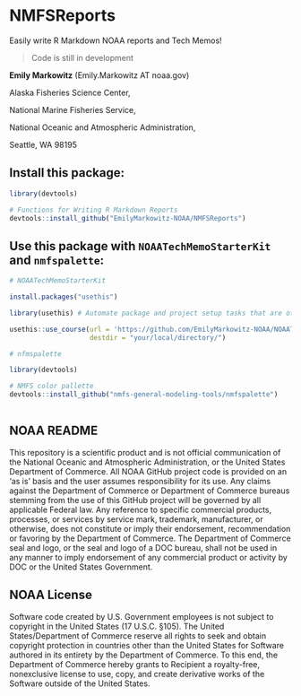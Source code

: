 # NMFSReports

Easily write R Markdown NOAA reports and Tech Memos!

> Code is still in development

**Emily Markowitz** (Emily.Markowitz AT noaa.gov)

Alaska Fisheries Science Center, 

National Marine Fisheries Service, 

National Oceanic and Atmospheric Administration,

Seattle, WA 98195


## Install this package: 

```r
library(devtools)

# Functions for Writing R Markdown Reports 
devtools::install_github("EmilyMarkowitz-NOAA/NMFSReports")

```

## Use this package with `NOAATechMemoStarterKit` and `nmfspalette`:

```r
# NOAATechMemoStarterKit

install.packages("usethis")

library(usethis) # Automate package and project setup tasks that are otherwise performed manually.

usethis::use_course(url = 'https://github.com/EmilyMarkowitz-NOAA/NOAATechMemoStarterKit/archive/master.zip', 
                    destdir = "your/local/directory/")

# nfmspalette                    

library(devtools)

# NMFS color pallette
devtools::install_github("nmfs-general-modeling-tools/nmfspalette")                    
                    
```

## NOAA README

This repository is a scientific product and is not official communication of the National Oceanic and Atmospheric Administration, or the United States Department of Commerce. All NOAA GitHub project code is provided on an ‘as is’ basis and the user assumes responsibility for its use. Any claims against the Department of Commerce or Department of Commerce bureaus stemming from the use of this GitHub project will be governed by all applicable Federal law. Any reference to specific commercial products, processes, or services by service mark, trademark, manufacturer, or otherwise, does not constitute or imply their endorsement, recommendation or favoring by the Department of Commerce. The Department of Commerce seal and logo, or the seal and logo of a DOC bureau, shall not be used in any manner to imply endorsement of any commercial product or activity by DOC or the United States Government.

## NOAA License

Software code created by U.S. Government employees is not subject to copyright in the United States (17 U.S.C. §105). The United States/Department of Commerce reserve all rights to seek and obtain copyright protection in countries other than the United States for Software authored in its entirety by the Department of Commerce. To this end, the Department of Commerce hereby grants to Recipient a royalty-free, nonexclusive license to use, copy, and create derivative works of the Software outside of the United States.

